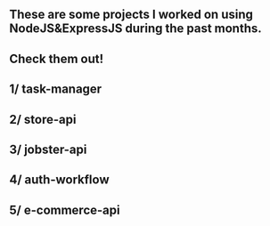 ## These are some projects I worked on using NodeJS&ExpressJS during the past months.
## Check them out!

## 1/ task-manager

## 2/ store-api

## 3/ jobster-api

## 4/ auth-workflow

## 5/ e-commerce-api
